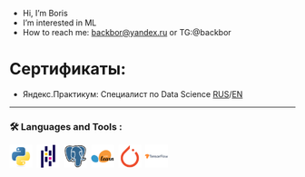 -  Hi, I’m Boris
-  I’m interested in ML
- How to reach me: backbor@yandex.ru or TG:@backbor

# Сертификаты:
 - Яндекс.Практикум: Специалист по Data Science [RUS](https://github.com/backbor/backbor/blob/main/%D1%81ert/%D0%A1ertificate_RU_Bakalenko_2024-5844-004.pdf)/[EN](https://github.com/backbor/backbor/blob/main/%D1%81ert/%D0%A1ertificate_ENG_Bakalenko_2024-5844-004.pdf)

<!---
backbor/backbor is a ✨ special ✨ repository because its `README.md` (this file) appears on your GitHub profile.
You can click the Preview link to take a look at your changes.
--->
---

### :hammer_and_wrench: Languages and Tools :
<div>
  <img src="https://github.com/devicons/devicon/blob/master/icons/python/python-original.svg" title="pytnon" alt="pytnon" width="40" height="40"/>&nbsp;
  <img src="https://github.com/devicons/devicon/blob/master/icons/pandas/pandas-original.svg" title="pandas" alt="pandas" width="40" height="40"/>&nbsp;
  <img src="https://github.com/devicons/devicon/blob/master/icons/postgresql/postgresql-original.svg" title="pgSql" alt="pgSql" width="40" height="40"/>&nbsp;
  <img src="https://github.com/devicons/devicon/blob/master/icons/scikitlearn/scikitlearn-original.svg" title="scikitlearn" alt="scikitlearn" width="40" height="40"/>&nbsp;
  <img src="https://github.com/devicons/devicon/blob/master/icons/pytorch/pytorch-original.svg" alt="pytorch" alt="pytorch" width="40" height="40"/>&nbsp;
  <img src="https://github.com/devicons/devicon/blob/master/icons/tensorflow/tensorflow-original-wordmark.svg" title="tensorflow" alt="tensorflow " width="40" height="40"/>&nbsp;
</div>

